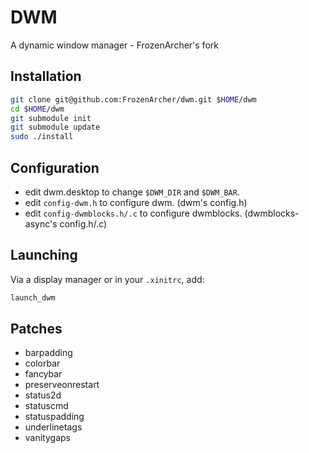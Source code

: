 # DWM
A dynamic window manager - FrozenArcher's fork

## Installation

```bash
git clone git@github.com:FrozenArcher/dwm.git $HOME/dwm
cd $HOME/dwm
git submodule init
git submodule update
sudo ./install
```

## Configuration

* edit dwm.desktop to change `$DWM_DIR` and `$DWM_BAR`.
* edit `config-dwm.h` to configure dwm. (dwm's config.h)
* edit `config-dwmblocks.h/.c` to configure dwmblocks. (dwmblocks-async's config.h/.c)

## Launching

Via a display manager or in your `.xinitrc`, add:

```bash
launch_dwm
```

## Patches

* barpadding
* colorbar
* fancybar
* preserveonrestart
* status2d
* statuscmd
* statuspadding
* underlinetags
* vanitygaps
